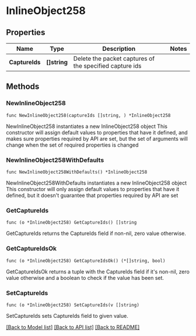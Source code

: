 # InlineObject258

## Properties

Name | Type | Description | Notes
------------ | ------------- | ------------- | -------------
**CaptureIds** | **[]string** | Delete the packet captures of the specified capture ids | 

## Methods

### NewInlineObject258

`func NewInlineObject258(captureIds []string, ) *InlineObject258`

NewInlineObject258 instantiates a new InlineObject258 object
This constructor will assign default values to properties that have it defined,
and makes sure properties required by API are set, but the set of arguments
will change when the set of required properties is changed

### NewInlineObject258WithDefaults

`func NewInlineObject258WithDefaults() *InlineObject258`

NewInlineObject258WithDefaults instantiates a new InlineObject258 object
This constructor will only assign default values to properties that have it defined,
but it doesn't guarantee that properties required by API are set

### GetCaptureIds

`func (o *InlineObject258) GetCaptureIds() []string`

GetCaptureIds returns the CaptureIds field if non-nil, zero value otherwise.

### GetCaptureIdsOk

`func (o *InlineObject258) GetCaptureIdsOk() (*[]string, bool)`

GetCaptureIdsOk returns a tuple with the CaptureIds field if it's non-nil, zero value otherwise
and a boolean to check if the value has been set.

### SetCaptureIds

`func (o *InlineObject258) SetCaptureIds(v []string)`

SetCaptureIds sets CaptureIds field to given value.



[[Back to Model list]](../README.md#documentation-for-models) [[Back to API list]](../README.md#documentation-for-api-endpoints) [[Back to README]](../README.md)


